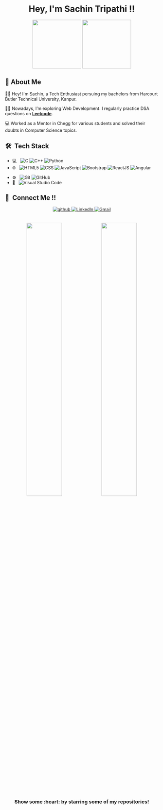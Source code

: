 <h1 align="center">Hey, I'm Sachin Tripathi !! </h1>

<p align="center"> <img src="https://octodex.github.com/images/daftpunktocat-thomas.gif" height="160px" width="160px"> <img src="https://octodex.github.com/images/daftpunktocat-guy.gif" height="160px" width="160px"> </p>

   
   ## :wave: About Me 
👩‍🎓 Hey! I'm Sachin, a Tech Enthusiast persuing my bachelors from Harcourt Butler Technical University, Kanpur. 

👩‍💻 Nowadays, I’m exploring Web Development. I regularly practice DSA questions on [**Leetcode**](https://leetcode.com/sachin972/).
 

💻 Worked as a Mentor in Chegg for various students and solved their doubts in Computer Science topics.



## 🛠 &nbsp;Tech Stack

- 💻 &nbsp;
  ![C](https://img.shields.io/badge/C-%20-00599C)
  ![C++](https://img.shields.io/badge/-C++-333333?style=flat&logo=C%2B%2B&logoColor=00599C)
  ![Python](https://img.shields.io/badge/-Python-333333?style=flat&logo=python)
- 🌐 &nbsp;
  ![HTML5](https://img.shields.io/badge/-HTML5-333333?style=flat&logo=HTML5)
  ![CSS](https://img.shields.io/badge/-CSS-333333?style=flat&logo=CSS3&logoColor=1572B6)
  ![JavaScript](https://img.shields.io/badge/-JavaScript-333333?style=flat&logo=javascript)
  ![Bootstrap](https://img.shields.io/badge/-Bootstrap-333333?style=flat&logo=bootstrap&logoColor=563D7C)
  ![ReactJS](https://img.shields.io/badge/ReactJS-%20-blue)
  ![Angular](https://img.shields.io/badge/Angular-%20-orange)
<!--   ![Django](https://img.shield.io/badge/-Django-333333?style=flat&logo=Django) -->
- ⚙️ &nbsp;
  ![Git](https://img.shields.io/badge/-Git-333333?style=flat&logo=git)
  ![GitHub](https://img.shields.io/badge/-GitHub-333333?style=flat&logo=github)
- 🔧 &nbsp;
  ![Visual Studio Code](https://img.shields.io/badge/-Visual%20Studio%20Code-333333?style=flat&logo=visual-studio-code&logoColor=007ACC)


## 🤝 &nbsp;Connect Me !!

<p align="center">
<a href="https://github.com/sachin972" target="_blank">
<img src=https://img.shields.io/badge/github-%2324292e.svg?&style=for-the-badge&logo=github&logoColor=white alt=github style="margin-bottom: 5px;" />
</a>
<a href="https://www.linkedin.com/in/sachin972/" target="_blank">
<img alt="LinkedIn" src="https://img.shields.io/badge/linkedin%20-%230077B5.svg?&style=for-the-badge&logo=linkedin&logoColor=white"/>
</a>
<a href="mailto:sachintri2589@gmail.com">
<img alt="Gmail" src="https://img.shields.io/badge/Gmail-D14836?style=for-the-badge&logo=gmail&logoColor=white" />
</a>

</p> 
<br>

 <div align="center">
  <img width="48%" src="https://github-readme-stats.vercel.app/api?username=sachin972&theme=radical&show_icons=true" />
  <img width="48%" src="https://github-readme-streak-stats.herokuapp.com/?user=sachin972&theme=radical&show_icons=true" />
</div>

 <h3 align="center">Show some :heart: by starring some of my repositories! </h3> 
  
